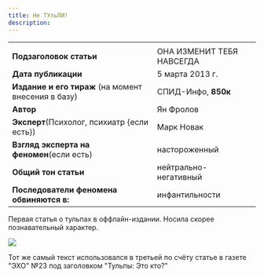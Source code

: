 ```yaml
---
title: Не ТУльПИ!
description: 
---
```



|||
|---|---|
| | |
|        **Подзаголовок статьи**|ОНА ИЗМЕНИТ ТЕБЯ НАВСЕГДА                              |
|          **Дата публикации**|5 марта 2013 г.|
|          **Издание и его тираж** (на момент внесения в базу)| СПИД-Инфо, **850к**|
|             **Автор**|Ян Фролов  |
|             **Эксперт**(Психолог, психиатр {если есть})|Марк Новак|
|            **Взгляд эксперта на феномен**(если есть)| настороженный                               |
|            **Общий тон статьи**| нейтрально-негативный                             |    
|            **Последователи феномена обвиняются в:**| инфантильности |  

Первая статья о тульпах в оффлайн-издании. Носила скорее познавательный характер. 

![](не_тульпи.jpg)

Тот же самый текст использовался в третьей по счёту статье в газете "ЭХО" №23 под заголовком "Тульпы: Это кто?"
